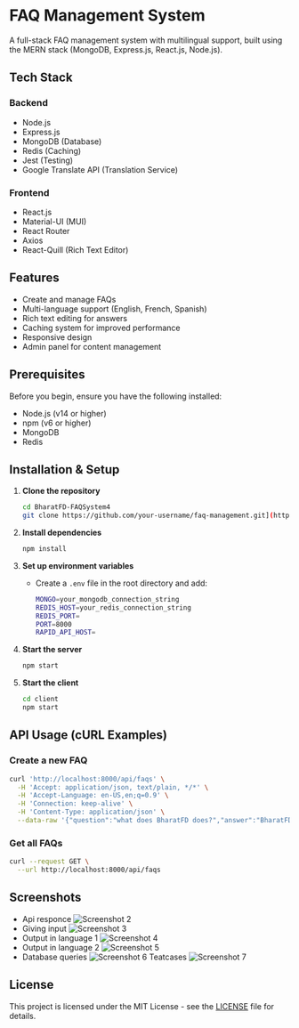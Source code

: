 # FAQ Management System

A full-stack FAQ management system with multilingual support, built using the MERN stack (MongoDB, Express.js, React.js, Node.js).

## Tech Stack

### Backend
- Node.js
- Express.js
- MongoDB (Database)
- Redis (Caching)
- Jest (Testing)
- Google Translate API (Translation Service)

### Frontend
- React.js
- Material-UI (MUI)
- React Router
- Axios
- React-Quill (Rich Text Editor)

## Features

- Create and manage FAQs
- Multi-language support (English, French, Spanish)
- Rich text editing for answers
- Caching system for improved performance
- Responsive design
- Admin panel for content management

## Prerequisites

Before you begin, ensure you have the following installed:
- Node.js (v14 or higher)
- npm (v6 or higher)
- MongoDB
- Redis

## Installation & Setup

1. **Clone the repository**
   ```sh
   cd BharatFD-FAQSystem4
   git clone https://github.com/your-username/faq-management.git](https://github.com/aditya-devm02/BharatFD-FAQSystem4.git
   ```

2. **Install dependencies**
   ```sh
   npm install
   ```

3. **Set up environment variables**
   - Create a `.env` file in the root directory and add:
     ```sh
     MONGO=your_mongodb_connection_string
     REDIS_HOST=your_redis_connection_string
     REDIS_PORT=
     PORT=8000
     RAPID_API_HOST=
     ```

4. **Start the server**
   ```sh
   npm start
   ```

5. **Start the client**
   ```sh
   cd client
   npm start
   ```

## API Usage (cURL Examples)

### Create a new FAQ
```sh
curl 'http://localhost:8000/api/faqs' \
  -H 'Accept: application/json, text/plain, */*' \
  -H 'Accept-Language: en-US,en;q=0.9' \
  -H 'Connection: keep-alive' \
  -H 'Content-Type: application/json' \
  --data-raw '{"question":"what does BharatFD does?","answer":"BharatFD is a platform that helps Indian users compare and invest in fixed deposits (FDs) from trusted banks. It provides easy management of FDs, access to the latest interest rates, secure KYC, and 24/7 support. The platform partners with banks to offer competitive rates, including options for senior citizens."}'
```

### Get all FAQs
```sh
curl --request GET \
  --url http://localhost:8000/api/faqs 
```

## Screenshots



- Api responce
![Screenshot 2](https://github.com/aditya-devm02/BharatFD-FAQSystem4/blob/main/screenshots/Screenshot%202025-02-01%20at%207.44.48%E2%80%AFPM.png)
- Giving input
![Screenshot 3](https://github.com/aditya-devm02/BharatFD-FAQSystem4/blob/main/screenshots/Screenshot%202025-02-01%20at%207.44.14%E2%80%AFPM.png)
- Output in language 1
![Screenshot 4](https://github.com/aditya-devm02/BharatFD-FAQSystem4/blob/main/screenshots/Screenshot%202025-02-01%20at%207.45.04%E2%80%AFPM.png)
- Output in language 2
![Screenshot 5](https://github.com/aditya-devm02/BharatFD-FAQSystem4/blob/main/screenshots/Screenshot%202025-02-01%20at%207.45.18%E2%80%AFPM.png)
- Database queries
![Screenshot 6](https://github.com/aditya-devm02/BharatFD-FAQSystem4/blob/main/screenshots/Screenshot%202025-02-01%20at%207.45.51%E2%80%AFPM.png)
  Teatcases
![Screenshot 7](https://github.com/aditya-devm02/BharatFD-FAQSystem4/blob/main/screenshots/Screenshot%202025-02-01%20at%207.46.10%E2%80%AFPM.png)
  


## License

This project is licensed under the MIT License - see the [LICENSE](LICENSE) file for details.

